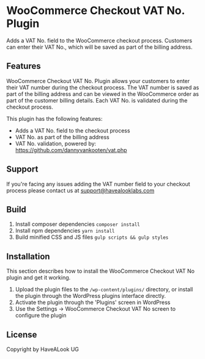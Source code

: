 # WooCommerce Checkout VAT No. Plugin

Adds a VAT No. field to the WooCommerce checkout process. Customers can enter their VAT No., which will be saved as part of the billing address.

## Features

WooCommerce Checkout VAT No. Plugin allows your customers to enter their VAT number during the checkout process. The VAT number is saved as part of the billing address and can be viewed in the WooCommerce order as part of the customer billing details. Each VAT No. is validated during the checkout process.

This plugin has the following features:
* Adds a VAT No. field to the checkout process
* VAT No. as part of the billing address
* VAT No. validation, powered by: https://github.com/dannyvankooten/vat.php

## Support

If you're facing any issues adding the VAT number field to your checkout process please contact us at [support@havealooklabs.com](mailto:support@havealooklabs.com)

## Build

1. Install composer dependencies `composer install`
2. Install npm dependencies `yarn install`
3. Build minified CSS and JS files `gulp scripts && gulp styles`

## Installation

This section describes how to install the WooCommerce Checkout VAT No plugin and get it working.

1. Upload the plugin files to the `/wp-content/plugins/` directory, or install the plugin through the WordPress plugins interface directly.
2. Activate the plugin through the 'Plugins' screen in WordPress
3. Use the Settings -> WooCommerce Checkout VAT No screen to configure the plugin

## License
Copyright by HaveALook UG